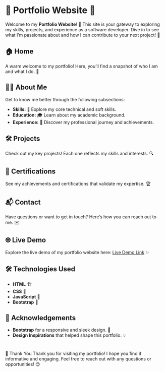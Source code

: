 # 🌟 Portfolio Website 🌟

Welcome to my **Portfolio Website**! 🎉 This site is your gateway to exploring my skills, projects, and experience as a software developer. Dive in to see what I’m passionate about and how I can contribute to your next project! 🚀

## 🏠 Home

A warm welcome to my portfolio! Here, you’ll find a snapshot of who I am and what I do. 🌟

## 🧑‍💻 About Me

Get to know me better through the following subsections:

- **Skills:** 💪 Explore my core technical and soft skills.
- **Education:** 🎓 Learn about my academic background.
- **Experience:** 💼 Discover my professional journey and achievements.

## 🛠️ Projects

Check out my key projects! Each one reflects my skills and interests. 🔍

## 📜 Certifications

See my achievements and certifications that validate my expertise. 🏆

## 📬 Contact

Have questions or want to get in touch? Here’s how you can reach out to me. ✉️

## 🌐 Live Demo

Explore the live demo of my portfolio website here: [Live Demo Link](https://siddhiimhatre.github.io/PersonalPortfolio/) ✨

## 🛠️ Technologies Used

- **HTML** 🏗️
- **CSS** 🎨
- **JavaScript** 📜
- **Bootstrap** 🧩


## 🙌 Acknowledgements

- **Bootstrap** for a responsive and sleek design. 🌟
- **Design Inspirations** that helped shape this portfolio. 💡
#
🙏 Thank You
Thank you for visiting my portfolio! I hope you find it informative and engaging. Feel free to reach out with any questions or opportunities! 😊



